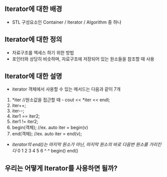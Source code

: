 ## Iterator에 대한 배경
- STL 구성요소인 Container / Iterator / Algorithm 중 하나

## Iterator에 대한 정의
- 자료구조를 엑세스 하기 위한 방법
- 포인터와 상당히 비슷하며, 자료구조에 저장되어 있는 원소들을 참조할 때 사용

## Iterator에 대한 설명
- iterator 객체에서 사용할 수 있는 메서드는 다음과 같이 7개
1. *iter //원소값을 접근할 때 - cout << *iter << endl;
2. iter++; 
3. iter--; 
4. iter1 == iter2; 
5. iter1 != iter2; 
6. begin(객체); //ex. auto iter = begin(v)
7. end(객체); //ex. auto iter = end(v);

- _iterator의 end()는 마지막 원소가 아닌, 마지막 원소의 바로 다음번 원소를 가리킨다_
  0 1 2 3 4 5 6
  ^             ^
  begin()       end()

## 우리는 어떻게 Iterator를 사용하면 될까?


